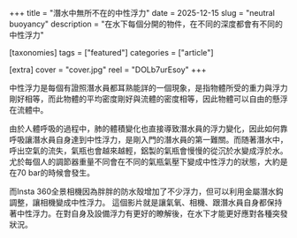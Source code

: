 +++
title = "潛水中無所不在的中性浮力"
date = 2025-12-15
slug = "neutral buoyancy"
description = "在水下每個分開的物件，在不同的深度都會有不同的中性浮力"

[taxonomies]
tags = ["featured"]
categories = ["article"]

[extra]
cover = "cover.jpg"
reel = "DOLb7urEsoy"
+++

中性浮力是每個有證照潛水員都耳熟能詳的一個現象，是指物體所受的重力與浮力剛好相等，而此物體的平均密度剛好與流體的密度相等，因此物體可以自由的懸浮在流體中。

由於人體呼吸的過程中，肺的體積變化也直接導致潛水員的浮力變化，因此如何靠呼吸讓潛水員自身達到中性浮力，是剛入門的潛水員的第一難關。而随著潛水中，呼出空氣的流失，氣瓶也會越來越輕，鋁製的氣瓶會慢慢的從沉於水變成浮於水。尤於每個人的調節器重量不同會在不同的氣瓶氣壓下變成中性浮力的狀態，大約是在70 bar的時候會發生。

而Insta 360全景相機因為胖胖的防水殼增加了不少浮力，但可以利用金屬潛水鈎調整，讓相機變成中性浮力。 這個影片就是讓氣氧、相機、跟潛水員自身都保持著中性浮力。在對自身及設備浮力有更好的瞭解後，在水下才能更好應對各種突發狀況。
